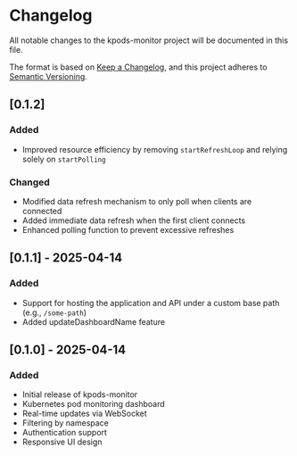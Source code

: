 # Changelog

All notable changes to the kpods-monitor project will be documented in this file.

The format is based on [Keep a Changelog](https://keepachangelog.com/en/1.0.0/),
and this project adheres to [Semantic Versioning](https://semver.org/spec/v2.0.0.html).

## [0.1.2]

### Added
- Improved resource efficiency by removing `startRefreshLoop` and relying solely on `startPolling`

### Changed
- Modified data refresh mechanism to only poll when clients are connected
- Added immediate data refresh when the first client connects
- Enhanced polling function to prevent excessive refreshes

## [0.1.1] - 2025-04-14

### Added
- Support for hosting the application and API under a custom base path (e.g., `/some-path`)
- Added updateDashboardName feature

## [0.1.0] - 2025-04-14

### Added
- Initial release of kpods-monitor
- Kubernetes pod monitoring dashboard
- Real-time updates via WebSocket
- Filtering by namespace
- Authentication support
- Responsive UI design
